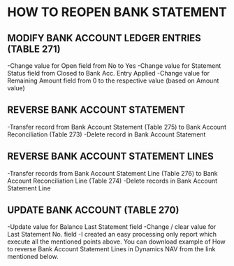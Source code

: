 HOW TO REOPEN BANK STATEMENT
============================


MODIFY BANK ACCOUNT LEDGER ENTRIES (TABLE 271)
----------------------------------------------
-Change value for Open field from No to Yes
-Change value for Statement Status field from Closed to Bank Acc. Entry Applied
-Change value for Remaining Amount field from 0 to the respective value (based on Amount value)

REVERSE BANK ACCOUNT STATEMENT
------------------------------
-Transfer record from Bank Account Statement (Table 275) to Bank Account Reconciliation (Table 273)
-Delete record in Bank Account Statement

REVERSE BANK ACCOUNT STATEMENT LINES
--------------------------------------
-Transfer records from Bank Account Statement Line (Table 276) to Bank Account Reconciliation Line (Table 274)
-Delete records in Bank Account Statement Line

UPDATE BANK ACCOUNT (TABLE 270)
---------------------------------
-Update value for Balance Last Statement field
-Change / clear value for Last Statement No. field
-I created an easy processing only report which execute all the mentioned points above. You can download example of How to reverse Bank Account Statement Lines in Dynamics NAV from the link mentioned below.
